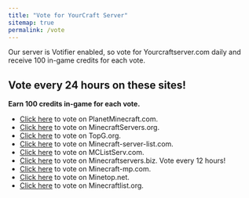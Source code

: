 ```yaml
---
title: "Vote for YourCraft Server"
sitemap: true
permalink: /vote
---
```


Our server is Votifier enabled, so vote for Yourcraftserver.com daily and receive 100 in-game credits for each vote.

## Vote every 24 hours on these sites!

**Earn 100 credits in-game for each vote.**

- [Click here](https://www.planetminecraft.com/server/yourcraft-multiverse-smp-pvp-creative-economy/vote/) to vote on PlanetMinecraft.com.
- [Click here](http://minecraftservers.org/server/504418) to vote on MinecraftServers.org.
- [Click here](https://topg.org/Minecraft/in-355872) to vote on TopG.org.
- [Click here](https://minecraft-server-list.com/server/106625/vote/) to vote on Minecraft-server-list.com.
- [Click here](http://mclistserv.com/server/872) to vote on MCListServ.com.
- [Click here](https://minecraftservers.biz/servers/86931/vote/) to vote on Minecraftservers.biz. Vote every 12 hours!
- [Click here](https://minecraft-mp.com/server/7865/vote/) to vote on Minecraft-mp.com.
- [Click here](http://vote.minetop.net/552.html) to vote on Minetop.net.
- [Click here](https://minecraftlist.org/vote/11146) to vote on Minecraftlist.org.
